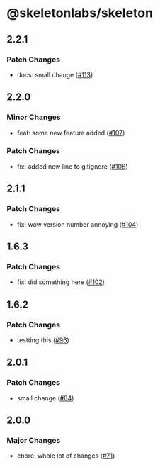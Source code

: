 # @skeletonlabs/skeleton

## 2.2.1

### Patch Changes

- docs: small change ([#113](https://github.com/AdrianGonz97/experimental-skeleton-monorepo/pull/113))

## 2.2.0

### Minor Changes

- feat: some new feature added ([#107](https://github.com/AdrianGonz97/experimental-skeleton-monorepo/pull/107))

### Patch Changes

- fix: added new line to gitignore ([#108](https://github.com/AdrianGonz97/experimental-skeleton-monorepo/pull/108))

## 2.1.1

### Patch Changes

- fix: wow version number annoying ([#104](https://github.com/AdrianGonz97/experimental-skeleton-monorepo/pull/104))

## 1.6.3

### Patch Changes

- fix: did something here ([#102](https://github.com/AdrianGonz97/experimental-skeleton-monorepo/pull/102))

## 1.6.2

### Patch Changes

- testting this ([#96](https://github.com/AdrianGonz97/experimental-skeleton-monorepo/pull/96))

## 2.0.1

### Patch Changes

- small change ([#84](https://github.com/AdrianGonz97/experimental-skeleton-monorepo/pull/84))

## 2.0.0

### Major Changes

- chore: whole lot of changes ([#71](https://github.com/AdrianGonz97/experimental-skeleton-monorepo/pull/71))
